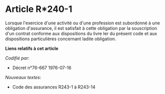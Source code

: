 # Article R*240-1

Lorsque l'exercice d'une activité ou d'une profession est subordonné à une obligation d'assurance, il est satisfait à cette
obligation par la souscription d'un contrat conforme aux dispositions du livre Ier du présent code et aux dispositions
particulières concernant ladite obligation.

**Liens relatifs à cet article**

_Codifié par_:

  - Décret n°76-667 1976-07-16

_Nouveaux textes_:

  - Code des assurances R243-1 à R243-14
